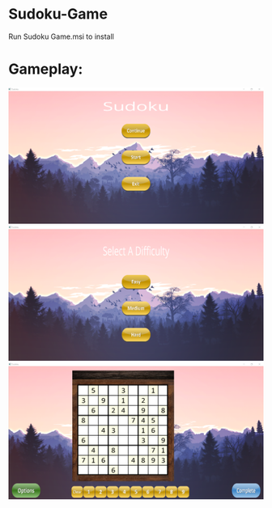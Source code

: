 # Sudoku-Game

Run Sudoku Game.msi to install

# Gameplay:
![](Sudoku_Game2.png)
![](Sudoku_Game3.png)
![](Sudoku_Game.png)
